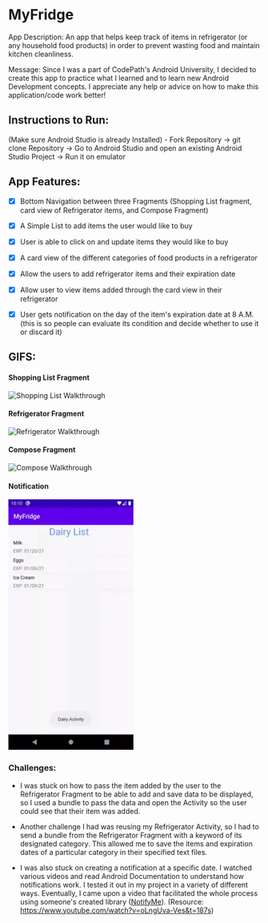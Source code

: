 # MyFridge
App Description: An app that helps keep track of items in refrigerator (or any household food products)
in order to prevent wasting food and maintain kitchen cleanliness.

Message: Since I was a part of CodePath's Android University, I decided to create this app to practice
what I learned and to learn new Android Development concepts. I appreciate any help or advice on how
to make this application/code work better!


## Instructions to Run:
(Make sure Android Studio is already Installed) - Fork Repository -> git clone Repository -> Go to
Android Studio and open an existing Android Studio Project -> Run it on emulator


## App Features:
- [x] Bottom Navigation between three Fragments (Shopping List fragment, card view of Refrigerator items, and Compose Fragment)
- [x] A Simple List to add items the user would like to buy
- [x] User is able to click on and update items they would like to buy
- [x] A card view of the different categories of food products in a refrigerator
- [x] Allow the users to add refrigerator items and their expiration date 
- [x] Allow user to view items added through the card view in their refrigerator
- [x] User gets notification on the day of the item's expiration date at 8 A.M. (this is so people
can evaluate its condition and decide whether to use it or discard it)


## GIFS:
#### Shopping List Fragment
  <img src="shoppingList.gif" title="Shopping List Walkthrough" width="250px"/>
  
#### Refrigerator Fragment
  <img src="refrigerator.gif" title="Refrigerator Walkthrough" width="250px"/>
  
#### Compose Fragment
  <img src="compose.gif" title="Compose Walkthrough" width="250px"/>

#### Notification
  <img src="notification.gif" title="Notification Example" width="250px"/>


### Challenges:
- I was stuck on how to pass the item added by the user to the Refrigerator Fragment to be able to
add and save data to be displayed, so I used a bundle to pass the data and open the Activity so the
user could see that their item was added.

- Another challenge I had was reusing my Refrigerator Activity, so I had to send a bundle from the
Refrigerator Fragment with a keyword of its designated category. This allowed me to save the items
and expiration dates of a particular category in their specified text files.

- I was also stuck on creating a notification at a specific date. I watched various videos and read
Android Documentation to understand how notifications work. I tested it out in my project in a variety
of different ways. Eventually, I came upon a video that facilitated the whole process using someone's
created library (<a href="https://github.com/jakebonk/NotifyMe">NotifyMe</a>). (Resource:
https://www.youtube.com/watch?v=oLngUva-Ves&t=187s)
